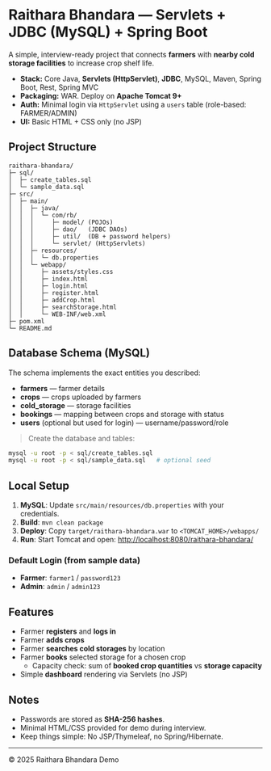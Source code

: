 # Raithara Bhandara — Servlets + JDBC (MySQL) + Spring Boot

A simple, interview-ready project that connects **farmers** with **nearby cold storage facilities** to increase crop shelf life.

- **Stack:** Core Java, **Servlets (HttpServlet)**, **JDBC**, MySQL, Maven, Spring Boot, Rest, Spring MVC
- **Packaging:** WAR. Deploy on **Apache Tomcat 9+**
- **Auth:** Minimal login via `HttpServlet` using a `users` table (role-based: FARMER/ADMIN)
- **UI:** Basic HTML + CSS only (no JSP)

## Project Structure

```
raithara-bhandara/
├─ sql/
│  ├─ create_tables.sql
│  └─ sample_data.sql
├─ src/
│  ├─ main/
│  │  ├─ java/
│  │  │  └─ com/rb/
│  │  │     ├─ model/ (POJOs)
│  │  │     ├─ dao/   (JDBC DAOs)
│  │  │     ├─ util/  (DB + password helpers)
│  │  │     └─ servlet/ (HttpServlets)
│  │  ├─ resources/
│  │  │  └─ db.properties
│  │  └─ webapp/
│  │     ├─ assets/styles.css
│  │     ├─ index.html
│  │     ├─ login.html
│  │     ├─ register.html
│  │     ├─ addCrop.html
│  │     ├─ searchStorage.html
│  │     └─ WEB-INF/web.xml
├─ pom.xml
└─ README.md
```

## Database Schema (MySQL)

The schema implements the exact entities you described:

- **farmers** — farmer details
- **crops** — crops uploaded by farmers
- **cold_storage** — storage facilities
- **bookings** — mapping between crops and storage with status
- **users** (optional but used for login) — username/password/role

> Create the database and tables:

```bash
mysql -u root -p < sql/create_tables.sql
mysql -u root -p < sql/sample_data.sql   # optional seed
```

## Local Setup

1. **MySQL**: Update `src/main/resources/db.properties` with your credentials.
2. **Build**: `mvn clean package`
3. **Deploy**: Copy `target/raithara-bhandara.war` to `<TOMCAT_HOME>/webapps/`
4. **Run**: Start Tomcat and open: <http://localhost:8080/raithara-bhandara/>

### Default Login (from sample data)

- **Farmer**: `farmer1` / `password123`
- **Admin**:  `admin` / `admin123`

## Features

- Farmer **registers** and **logs in**
- Farmer **adds crops**
- Farmer **searches cold storages** by location
- Farmer **books** selected storage for a chosen crop
  - Capacity check: sum of **booked crop quantities** vs **storage capacity**
- Simple **dashboard** rendering via Servlets (no JSP)

## Notes

- Passwords are stored as **SHA-256 hashes**.
- Minimal HTML/CSS provided for demo during interview.
- Keep things simple: No JSP/Thymeleaf, no Spring/Hibernate.

---

© 2025 Raithara Bhandara Demo
